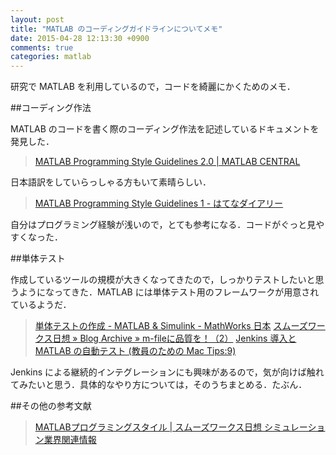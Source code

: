 ```yaml
---
layout: post
title: "MATLAB のコーディングガイドラインについてメモ"
date: 2015-04-28 12:13:30 +0900
comments: true
categories: matlab
---
```


研究で MATLAB を利用しているので，コードを綺麗にかくためのメモ．

<!-- more -->

##コーディング作法

MATLAB のコードを書く際のコーディング作法を記述しているドキュメントを発見した．

>[MATLAB Programming Style Guidelines 2.0 | MATLAB CENTRAL](http://www.mathworks.com/matlabcentral/fileexchange/46056-matlab-style-guidelines-2-0)

日本語訳をしていらっしゃる方もいて素晴らしい．

>[MATLAB Programming Style Guidelines 1 - はてなダイアリー](http://myenigma.hatenablog.com/entry/20120103/1325575787#fn-a7d7d54e)

自分はプログラミング経験が浅いので，とても参考になる．コードがぐっと見やすくなった．


##単体テスト

作成しているツールの規模が大きくなってきたので，しっかりテストしたいと思うようになってきた．MATLAB には単体テスト用のフレームワークが用意されているようだ．

>[単体テストの作成 - MATLAB & Simulink - MathWorks 日本](http://jp.mathworks.com/help/matlab/write-unit-tests-1.html)
>[スムーズワークス日想 » Blog Archive » m-fileに品質を！（2）](http://blog.smooth-works.net/archives/2183)
>[Jenkins 導入と MATLAB の自動テスト (教員のための Mac Tips:9)](http://d.hatena.ne.jp/hkob/20131226)

Jenkins による継続的インテグレーションにも興味があるので，気が向けば触れてみたいと思う．具体的なやり方については，そのうちまとめる．たぶん．


##その他の参考文献

>[MATLABプログラミングスタイル | スムーズワークス日想 シミュレーション業界関連情報](http://blog.smooth-works.net/archives/2901)
